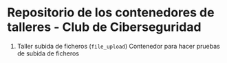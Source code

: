 # Repositorio de los contenedores de talleres - Club de Ciberseguridad
1. Taller subida de ficheros (`file_upload`)
Contenedor para hacer pruebas de subida de ficheros
